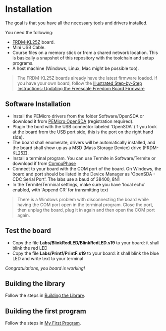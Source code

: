 # Installation
The goal is that you have all the necessary tools and drivers installed.

You need the following:

* [FRDM-KL25Z](http://www.freescale.com/webapp/sps/site/prod_summary.jsp?code=FRDM-KL25Z) board.
* Mini USB Cable.
* Course files on a memory stick or from a shared network location. This is basically a snapshot of this repository with the toolchain and setup programs.
* A host machine (Windows, Linux, Mac might be possible too).

> The FRDM-KL25Z boards already have the latest firmware loaded. 
> If you have your own board, follow the [Illustrated Step-by-Step Instructions: Updating the Freescale Freedom Board Firmware](http://mcuoneclipse.com/2014/11/01/illustrated-step-by-step-instructions-updating-the-freescale-freedom-board-firmware/)

## Software Installation
* Install the PEMicro drivers from the folder Software/OpenSDA or download it from [PEMicro OpenSDA](https://www.pemicro.com/opensda/) (registration required).
* Plugin the bord with the USB connector labeled 'OpenSDA' (if you look at the board from the USB port side, this is the port on the right hand side).
* The board shall enumerate, drivers will be automatically installed, and the board shall show up as a MSD (Mass Storage Device) drive (FRDM-KL25Z).
* Install a terminal program. You can use Termite in Software/Termite or download if from [CompuPhase](http://www.compuphase.com/software_termite.htm)
* Connect to your board with the COM port of the board. On Windows, the board and port should be listed in the Device Manager as 'OpenSDA - CDC Serial Port'. The labs use a baud of 38400, 8N1
* In the Termite/Terminal settings, make sure you have 'local echo' enabled, with 'Append CR' for transmitting text

> There is a Windows problem with disconnecting the board while having the COM port open in the terminal program.
> Close the port, then unplug the board, plug it in again and then open the COM port again.

## Test the board
* Copy the file **Labs/BlinkRedLED/BlinkRedLED.s19** to your board: it shall blink the red LED
* Copy the file **Labs/Printf/PrintF.s19** to your board: it shall blink the blue LED and write text to your terminal

*Congratulations, you board is working!*

## Building the library
Follow the steps in [Building the Library](buildingLibrary.md).

## Building the first program
Follow the steps in [My First Program](myFirstProgram.md).
